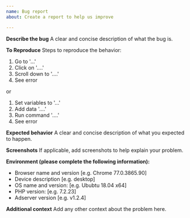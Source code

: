 ```yaml
---
name: Bug report
about: Create a report to help us improve

---
```


**Describe the bug**
A clear and concise description of what the bug is.

**To Reproduce**
Steps to reproduce the behavior:
1. Go to '...'
2. Click on '....'
3. Scroll down to '....'
4. See error

or 

1. Set variables to '...'
2. Add data '....'
3. Run command '....'
4. See error

**Expected behavior**
A clear and concise description of what you expected to happen.

**Screenshots**
If applicable, add screenshots to help explain your problem.

**Environment (please complete the following information):**
 - Browser name and version [e.g. Chrome 77.0.3865.90]
 - Device description [e.g. desktop]
 - OS name and version: [e.g. Ububtu 18.04 x64]
 - PHP version: [e.g. 7.2.23]
 - Adserver version [e.g. v1.2.4]

**Additional context**
Add any other context about the problem here.
